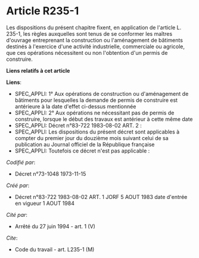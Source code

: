 # Article R235-1

Les dispositions du présent chapitre fixent, en application de l'article L. 235-1, les règles auxquelles sont tenus de se
conformer les maîtres d'ouvrage entreprenant la construction ou l'aménagement de bâtiments destinés à l'exercice d'une
activité industrielle, commerciale ou agricole, que ces opérations nécessitent ou non l'obtention d'un permis de construire.

**Liens relatifs à cet article**

**Liens**:

  - SPEC_APPLI: 1° Aux opérations de construction ou d'aménagement de bâtiments pour lesquelles la demande de permis de construire est antérieure à la date d'effet ci-dessus mentionnée
  - SPEC_APPLI: 2° Aux opérations ne nécessitant pas de permis de construire, lorsque le début des travaux est antérieur à cette même date
  - SPEC_APPLI: Décret n°83-722 1983-08-02 ART. 2 :
  - SPEC_APPLI: Les dispositions du présent décret sont applicables à compter du premier jour du douzième mois suivant celui de sa publication au Journal officiel de la République française
  - SPEC_APPLI: Toutefois ce décret n'est pas applicable :

_Codifié par_:

  - Décret n°73-1048 1973-11-15

_Créé par_:

  - Décret n°83-722 1983-08-02 ART. 1 JORF 5 AOUT 1983 date d'entrée en vigueur 1 AOUT 1984

_Cité par_:

  - Arrêté du 27 juin 1994 - art. 1 (V)

_Cite_:

  - Code du travail - art. L235-1 (M)
